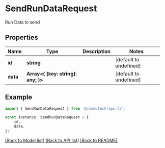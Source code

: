 # SendRunDataRequest

Run Data to send

## Properties

Name | Type | Description | Notes
------------ | ------------- | ------------- | -------------
**id** | **string** |  | [default to undefined]
**data** | **Array&lt;{ [key: string]: any; }&gt;** |  | [default to undefined]

## Example

```typescript
import { SendRunDataRequest } from '@cosmotech/api-ts';

const instance: SendRunDataRequest = {
    id,
    data,
};
```

[[Back to Model list]](../README.md#documentation-for-models) [[Back to API list]](../README.md#documentation-for-api-endpoints) [[Back to README]](../README.md)

